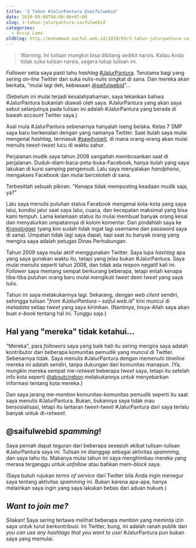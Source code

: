 ```yaml
---
title: '3 Tahun #JalurPantura @saifulwebid'
date: 2010-09-09T00:00:00+07:00
slug: 3-tahun-jalurpantura-saifulwebid
categories:
  - Arsip Lama
oldblog: http://muhammad.saiful.web.id/2010/09/3-tahun-jalurpantura-saifulwebid.html
---
```


> Warning: Ini tulisan mungkin bisa dibilang sedikit narsis. Kalau Anda tidak suka tulisan narsis, segera tutup tulisan ini.

_Follower_ setia saya pasti tahu _hashtag_ [#JalurPantura][1]. Terutama bagi yang sering _on-line_ Twitter dan suka nulis-nulis singkat di sana. Dan mereka akan berkata, "mulai lagi deh, kebiasaan [@saifulwebid][2]"...

(Sebelum ini mulai terjadi kesalahpahaman, saya tekankan bahwa #JalurPantura bukanlah diawali oleh saya. #JalurPantura yang akan saya sebut selanjutnya pada tulisan ini adalah #JalurPantura yang berada di bawah _account_ Twitter saya.)

Asal mula #JalurPantura sebenarnya hanyalah iseng belaka. Kelas 7 SMP saya baru berkenalan dengan yang namanya Twitter. Saat itulah saya mulai mengenal _hashtag_, termasuk [#sawityowit][4], di mana orang-orang akan mulai menulis _tweet-tweet_ lucu di waktu sahur.

Perjalanan mudik saya tahun 2008 sangatlah membosankan saat di perjalanan.  Duduk-diam-baca-peta-buka-Facebook, hanya itulah yang saya lakukan di kursi samping pengemudi. Lalu saya menyalakan _handphone_, mengakses Facebook dan mulai berceloteh di sana.

Terbesitlah sebuah pikiran. "Kenapa tidak memposting keadaan mudik saja, ya?"

<!--more-->

Lalu saya menulis puluhan status Facebook mengenai kota-kota yang saya lalui, kondisi jalur saat saya lalui, cuaca, dan kecepatan maksimal yang bisa kami tempuh. Lama kelamaan status itu mulai membuat banyak orang kesal dan menyalurkan umpatannya di kolom komentar. Dan pindahlah saya ke [Kronologger][5] (yang kini sudah tidak ingat lagi username dan password saya di sana). Umpatan tidak lagi saya dapat, tapi saat itu banyak orang yang mengira saya adalah petugas Dinas Perhubungan.

Tahun 2009 saya mulai aktif menggunakan Twitter. Saya lupa _hashtag_ apa yang saya gunakan waktu itu, tetapi yang jelas bukan #JalurPantura. Saya mulai menulis seperti tahun 2008, dan tidak ada respon negatif kali ini. _Follower_ saya memang sempat berkurang beberapa, tetapi entah kenapa tiba-tiba puluhan orang baru mulai mengikuti _tweet_ demi _tweet_ yang saya tulis.

Tahun ini saya melakukannya lagi. Sekarang, dengan _web client_ sendiri, sehingga tulisan "_from #JalurPantura – saiful.web.id_" kini muncul di _metadata_ setiap _tweet_ yang saya kirimkan. (Nantinya, Insya-Allah saya akan buat _e-book_ tentang hal ini. Tunggu saja.)

## Hal yang "mereka" tidak ketahui...

"Mereka", para _followers_ saya yang baik hati itu sering mengira saya adalah kontributor dari beberapa komunitas pemudik yang muncul di Twitter. Sebenarnya tidak. Saya menulis #JalurPantura dengan memenuhi _timeline_ mereka ini adalah sendiri, tanpa dukungan dari komunitas manapun. (Ya, mungkin mereka sempat me-_retweet_ beberapa _tweet_ saya, tetapi itu setelah info kota seperti [@aboutcirebon][6] melakukannya untuk menyebarkan informasi tentang kota mereka.)

Dan saya jarang me-_mention_ komunitas-komunitas pemudik seperti itu saat saya menulis #JalurPantura. Bukan, bukannya saya tidak mau bersosialisasi, tetapi itu lantaran _tweet-tweet_ #JalurPantura dari saya terlalu banyak untuk di-_retweet_.

## @saifulwebid _spamming_!

Saya pernah dapat teguran dari beberapa sesepuh akibat tulisan-tulisan #JalurPantura saya ini. Tulisan ini dianggap sebagai aktivitas _spamming_, dan saya tahu itu. Makanya mulai tahun ini saya menghimbau mereka yang merasa terganggu untuk _unfollow_ atau bahkan mem-_block_ saya.

(Saya butuh rujukan _terms of service_ dari Twitter bila Anda ingin menegur saya tentang aktivitas _spamming_ ini. Bukan karena apa-apa, hanya melainkan saya ingin yang saya lakukan bebas dari aduan hukum.)

## _Want to join me?_

Silakan! Saya sering tertawa melihat beberapa _mention_ yang meminta izin saya untuk turut berkontribusi. Ini Twitter, bung, ini adalah ranah publik dan _you can use any hashtags that you want to use!_ #JalurPantura pun bukan saya yang memulai.

[1]: http://search.twitter.com/search?q=%23JalurPantura
[2]: http://twitter.com/saifulwebid/ "#JalurPantura in Action"
[4]: http://search.twitter.com/search?q=%23sawityowit
[5]: http://www.kronologger.com/
[6]: http://twitter.com/aboutcirebon
